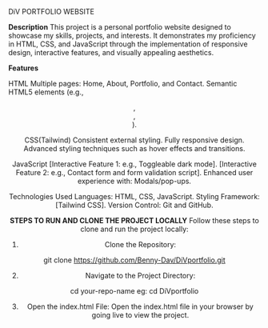 DiV PORTFOLIO WEBSITE

**Description**
This project is a personal portfolio website designed to showcase my skills, projects, and interests. 
It demonstrates my proficiency in HTML, CSS, and JavaScript through the implementation of responsive design, interactive features, and visually appealing aesthetics.

**Features**

HTML
Multiple pages: Home, About, Portfolio, and Contact.
Semantic HTML5 elements (e.g., <header>, <main>, <section>).

CSS(Tailwind)
Consistent external styling.
Fully responsive design.
Advanced styling techniques such as hover effects and transitions.

JavaScript
[Interactive Feature 1: e.g., Toggleable dark mode].
[Interactive Feature 2: e.g., Contact form and form validation script].
Enhanced user experience with:
Modals/pop-ups.

Technologies Used
Languages: HTML, CSS, JavaScript.
Styling Framework: [Tailwind CSS].
Version Control: Git and GitHub.


**STEPS TO RUN AND CLONE THE PROJECT LOCALLY**
Follow these steps to clone and run the project locally:

1. Clone the Repository:

git clone https://github.com/Benny-Dav/DiVportfolio.git

2. Navigate to the Project Directory:

cd your-repo-name  eg: cd DiVportfolio

3. Open the index.html File:
Open the index.html file in your browser by going live to view the project.
